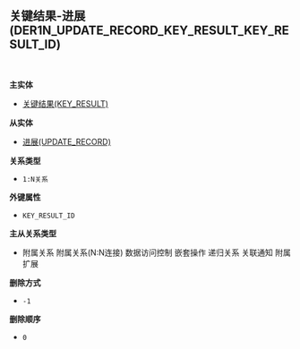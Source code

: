 ## 关键结果-进展(DER1N_UPDATE_RECORD_KEY_RESULT_KEY_RESULT_ID) <!-- {docsify-ignore-all} -->



<br>
<p class="panel-title"><b>主实体</b></p>

* [关键结果(KEY_RESULT)](module/Team/key_result)

<p class="panel-title"><b>从实体</b></p>

* [进展(UPDATE_RECORD)](module/Team/update_record)

<p class="panel-title"><b>关系类型</b></p>

* `1:N关系`

<p class="panel-title"><b>外键属性</b></p>

* `KEY_RESULT_ID`

<p class="panel-title"><b>主从关系类型</b></p>

* <i class="fa fa-square"/></i> 附属关系 <i class="fa fa-square"/></i> 附属关系(N:N连接) <i class="fa fa-square"/></i> 数据访问控制 <i class="fa fa-square"/></i> 嵌套操作 <i class="fa fa-square"/></i> 递归关系 <i class="fa fa-square"/></i> 关联通知 <i class="fa fa-square"/></i> 附属扩展

<p class="panel-title"><b>删除方式</b></p>

* `-1`

<p class="panel-title"><b>删除顺序</b></p>

* `0`
